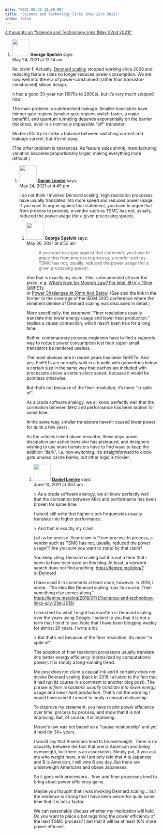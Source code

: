 ```yaml
---
date: "2021-05-22 12:00:00"
title: "Science and Technology links (May 22nd 2021)"
index: false
---
```


[4 thoughts on &ldquo;Science and Technology links (May 22nd 2021)&rdquo;](/lemire/blog/2021/05-22-science-and-technology-links-may-22nd-2021)

<ol class="comment-list">
<li id="comment-584861" class="comment even thread-even depth-1 parent">
<div class="comment-author vcard">
<img alt src="https://secure.gravatar.com/avatar/293aadf0d102ec9bda99ea8e13f2f01a?s=56&#038;d=mm&#038;r=g" srcset="https://secure.gravatar.com/avatar/293aadf0d102ec9bda99ea8e13f2f01a?s=112&#038;d=mm&#038;r=g 2x" class="avatar avatar-56 photo" height="56" width="56" decoding="async" /> <b class="fn">George Spelvin</b> <span class="says">says:</span> </div>
<div class="comment-metadata"><time datetime="2021-05-24T00:14:51+00:00">May 24, 2021 at 12:14 am</time></a> </div>
<div class="comment-content">
<p>Re: claim 1: Actually, <a href="https://en.wikipedia.org/wiki/Dennard_scaling" rel="nofollow ugc">Dennard scaling</a> stopped working circa 2006 and reducing feature sizes no longer reduces power consumption. We are now well into the era of power-constrained (rather than transistor-constrained) silicon design.</p>
<p>It had a good 30-year run (1970s to 2000s), but it&rsquo;s very much stopped now.</p>
<p>The main problem is subthreshold leakage. Smaller transistors have thinner gate regions (smaller gate regions switch faster, a major benefit!), and quantum tunneling depends exponentially on the barrier thickness, even in a nominally impassible &ldquo;off&rdquo; transistor.</p>
<p>Modern ICs try to strike a balance between switching current and leakage current, but it&rsquo;s not easy.</p>
<p>(The <em>other</em> problem is tolerances. As feature sizes shrink, manufacturing variation becomes proportionally larger, making everything more difficult.)</p>
</div>
<ol class="children">
<li id="comment-584937" class="comment byuser comment-author-lemire bypostauthor odd alt depth-2 parent">
<div class="comment-author vcard">
<img alt src="https://secure.gravatar.com/avatar/2ca999bef9535950f5b84281a4dab006?s=56&#038;d=mm&#038;r=g" srcset="https://secure.gravatar.com/avatar/2ca999bef9535950f5b84281a4dab006?s=112&#038;d=mm&#038;r=g 2x" class="avatar avatar-56 photo" height="56" width="56" decoding="async" /> <b class="fn"><a href="https://lemire.me/en/" class="url" rel="ugc">Daniel Lemire</a></b> <span class="says">says:</span> </div>
<div class="comment-metadata"><time datetime="2021-05-24T16:49:21+00:00">May 24, 2021 at 4:49 pm</time></a> </div>
<div class="comment-content">
<p>I do not think I invoked Dennard scaling. High resolution processes have usually translated into more speed and reduced power usage. If you want to argue against that statement, you have to argue that from process to process, a vendor such as TSMC has not, usually, reduced the power usage (for a given processing speed).</p>
</div>
<ol class="children">
<li id="comment-585126" class="comment even depth-3 parent">
<div class="comment-author vcard">
<img alt src="https://secure.gravatar.com/avatar/293aadf0d102ec9bda99ea8e13f2f01a?s=56&#038;d=mm&#038;r=g" srcset="https://secure.gravatar.com/avatar/293aadf0d102ec9bda99ea8e13f2f01a?s=112&#038;d=mm&#038;r=g 2x" class="avatar avatar-56 photo" height="56" width="56" loading="lazy" decoding="async" /> <b class="fn">George Spelvin</b> <span class="says">says:</span> </div>
<div class="comment-metadata"><time datetime="2021-05-26T06:53:17+00:00">May 26, 2021 at 6:53 am</time></a> </div>
<div class="comment-content">
<blockquote><p>
If you want to argue against that statement, you have to argue that from process to process, a vendor such as TSMC has not, usually, reduced the power usage (for a given processing speed).
</p></blockquote>
<p>And that is exactly my claim. This is documented all over the place, e.g. <a href="https://www.realworldtech.com/intel-10nm-qwfet/" rel="nofollow ugc">What’s Next for Moore’s Law? For Intel, III+V = 10nm QWFETs</a><br/>
or <a href="https://semiengineering.com/power-challenges-at-10nm-and-below/" rel="nofollow ugc">Power Challenges At 10nm And Below</a>. (See also the link in the former to the coverage of the IEDM 2005 conference where the imminent demise of Dennard scaling was discussed in detail.)</p>
<p>More specifically, the statement &ldquo;Finer resolutions usually translate into lower energy usage and lower heat production.&rdquo; implies a causal connection, which hasn&rsquo;t been true for a long time.</p>
<p>Rather, contemporary process engineers have to find a <em>separate</em> way to reduce power consumption lest their super-small transistors be rendered useless.</p>
<p>The most obvious one in recent years has been FinFETs. And yes, FinFETs are normally sold in a bundle with geometries below a certain size in the same way that caches are included with processors above a certain clock speed, because it would be pointless otherwise.</p>
<p>But that&rsquo;s not because of the finer resolution; it&rsquo;s more &ldquo;in spite of&rdquo;.</p>
<p>As a crude software analogy, we all know perfectly well that the correlation between MHz and performance has been broken for some time.</p>
<p>In the same way, smaller transistors haven&rsquo;t caused lower power for quite a few years.</p>
<p>As the articles linked above describe, these days power dissipation per active transistor has plateaued, and designers wishing to use more transistors have to find ways to keep the addition &ldquo;dark&rdquo;, i.e. non-switching. It&rsquo;s straightforward to clock-gate unused cache banks, but other logic is trickier.</p>
</div>
<ol class="children">
<li id="comment-586703" class="comment byuser comment-author-lemire bypostauthor odd alt depth-4">
<div class="comment-author vcard">
<img alt src="https://secure.gravatar.com/avatar/2ca999bef9535950f5b84281a4dab006?s=56&#038;d=mm&#038;r=g" srcset="https://secure.gravatar.com/avatar/2ca999bef9535950f5b84281a4dab006?s=112&#038;d=mm&#038;r=g 2x" class="avatar avatar-56 photo" height="56" width="56" loading="lazy" decoding="async" /> <b class="fn"><a href="https://lemire.me/en/" class="url" rel="ugc">Daniel Lemire</a></b> <span class="says">says:</span> </div>
<div class="comment-metadata"><time datetime="2021-06-10T21:51:26+00:00">June 10, 2021 at 9:51 pm</time></a> </div>
<div class="comment-content">
<p>&gt; As a crude software analogy, we all know perfectly well that the correlation between MHz and performance has been broken for some time.</p>
<p>I would still write that higher clock frequencies usually translate into higher performance.</p>
<p>&gt; And that is exactly my claim.</p>
<p>Let us be precise. Your claim is &quot;from process to process, a vendor such as TSMC has not, usually, reduced the power usage&quot;? Are you sure you want to stand by that claim?</p>
<p>You keep citing Dennard scaling but it is not a term that I seem to have ever used on this blog. At least, a keyword search does not find anything: <a href="https://lemire.me/blog/?s=Dennard" rel="ugc">https://lemire.me/blog/?s=Dennard</a></p>
<p>I have used it in comments at least once, however. In 2018, I wrote&#8230; &quot;An idea like Dennard scaling runs its course. Then something else comes along.&quot; <a href="https://lemire.me/blog/2018/07/21/science-and-technology-links-july-21st-2018/" rel="ugc">https://lemire.me/blog/2018/07/21/science-and-technology-links-july-21st-2018/</a></p>
<p>I searched for what I might have written in Dennard scaling over the years using Google. I submit to you that it is not a term that I tend to use. Note that I have been blogging weekly for almost 20 years. I write a lot.</p>
<p>&gt; But that’s not because of the finer resolution; it’s more “in spite of”.</p>
<p>The adoption of finer resolution processors usually translate into better energy efficiency (normalized by computational power). It is simply a long-running trend.</p>
<p>My post does not claim a causal link and it certainly does not invoke Dennard scaling (back in 2018 I alluded to the fact that it had run its course in a comment to another blog post). The phrase is <em>finer resolutions usually translate into lower energy usage and lower heat production</em>. That&#039;s not the wording I would have used if I meant to imply a causal relationship.</p>
<p>To disprove my statement, you have to plot power efficiency over time, process by process, and show that it is not improving. But, of course, it is improving.</p>
<p>Moore&#039;s law was not based on a &quot;causal relationship&quot; and yet it held for 30+ years.</p>
<p>I would say that Americans tend to be overweight. There is no causality between the fact that one is American and being overweight, but there is an association. Simply put, if you ask me who weight more, and I am only told that A is Japanese and B is American, I will vote B any day. But there are underweight Americans and obese Japaneses.</p>
<p>So it goes with processors&#8230; finer and finer processes tend to bring about power efficiency gains.</p>
<p>Maybe you thought that I was invoking Dennard scaling&#8230; but the evidence is strong that I have been aware for quite some time that it is not a factor.</p>
<p>We can reasonably discuss whether my implication will hold. Do you want to place a bet regarding the power efficiency of the next TSMC process? I bet that it will be at least 10% more power efficient.</p>
</div>
</li>
</ol>
</li>
</ol>
</li>
</ol>
</li>
</ol>
